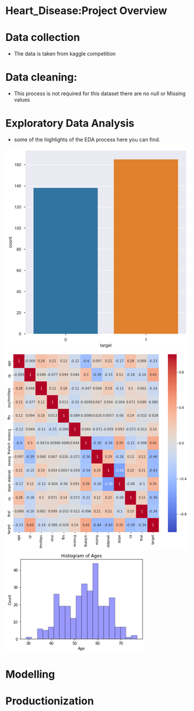 # Heart_Disease:Project Overview




# Data collection
* The data is taken from kaggle competition

# Data cleaning:
* This process is not required for this dataset there are no null or Missing values
# Exploratory Data Analysis
* some of the highlights of the EDA process here you can find.

![](https://github.com/Jyothif/Heart-Disease-/blob/master/Images%20folder/download.svg)![](https://github.com/Jyothif/Heart-Disease-/blob/master/Images%20folder/download%20(1).png)![](https://github.com/Jyothif/Heart-Disease-/blob/master/Images%20folder/download.png)


# Modelling

# Productionization
